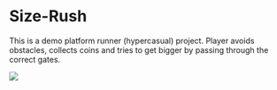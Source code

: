 # Size-Rush

This is a demo platform runner (hypercasual) project. 
Player avoids obstacles, collects coins and tries to get bigger by passing through the correct gates.

![](lostPanda.gif)
